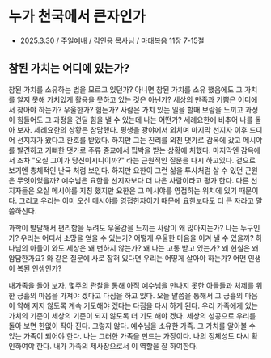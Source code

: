 
# 누가 천국에서 큰자인가
* 2025.3.30 / 주일예배 / 김인용 목사님 / 마태복음 11장 7-15절 

## 참된 가치는 어디에 있는가? 
참된 가치를 소유하는 법을 모르고 있던가? 아니면 참된 가치를 소유 했음에도 그 가치를 알지 못해 가치있게 활용을 못하고 있는 것은 아닌가? 세상의 만족과 기쁨은 어디에서 찾아야 하는가? 우울한가? 힘든가? 사람은 가치 있는 일을 할때 보람을 느끼고 과정이 힘들어도 그 과정을 견딜 힘을 낼 수 있는데 나는 어떤가? 세례요한에 비추어 나를 돌아 보자. 세례요한의 상황은 참담했다. 평생을 광야에서 외치며 마지막 선지자 이후 드디어 선지자가 왔다고 환호를 받았다. 하지만 그는 진리를 외친 댓가로 감옥에 갔고 메시야를 발견하고 기뻐한 댓가로 주류 종교에서 핍박을 받는 상황에 처했다. 마지막엔 감옥에서 조차 "오실 그이가 당신이시니이까?" 라는 근원적인 질문을 다시 하고있다. 겉으로 보기엔 총체적인 난국 처럼 보인다. 하지만 요한이 그런 삶을 투사처럼 살 수 있던 근원은 무엇이었을까? 예수님은 요한을 선지자보다 더 나은 사람이라고 평가 한다. 다른 선지자들은 오실 메시야를 지칭 했지만 요한은 그 메시야를 영접하는 위치에 있기 때문이다. 그리고 우리는 이미 오신 메시야를 영접한자이기 때문에 요한보다도 더 큰 자라고 말씀하신다. 

과학이 발달해서 편리함을 누려도 우울감을 느끼는 사람이 왜 많아지는가? 나는 누구인가? 우리는 어디서 소망을 얻을 수 있는가? 어떻게 우울한 마음을 이겨 낼 수 있을까? 하나님의 아들이 와도 세상은 왜 변하지 않는가? 왜 나는 고통 받고 있는가? 왜 현실은 왜 암담한가요? 와 같은 질문에 사로 잡혀 있다면  우리는 어떻게 살아야 하는가? 어떤 인생이 복된 인생인가? 

내가족을 돌아 보자. 몇주의 관찰을 통해 아직 예수님을 만나지 못한 아들들과 처제를 위한 긍휼의 마음을 가져야 겠다고 다짐을 하고 있다. 오늘 말씀을 통해서 그 긍휼의 마음이 약해 지지 않도록 계속 기도해야 겠다는 다짐을 다시 하게 된다. 우리 가족에게 있는 가치의 기준이 세상의 기준이 되지 않도록 더 기도 해야 겠다. 세상의 성공으로 우리를 돌아 보면 한없이 작아 진다. 그렇지 않다. 예수님을 소유한 가족. 그 가치를 알아볼 수 있는 가족이 되어야 한다. 나는 그러한 가족을 만드는 가장이다. 나의 정체성도 다시 확인하여야 한다. 내가 가족의 제사장으로서 이 역할을 잘 하여한다. 
